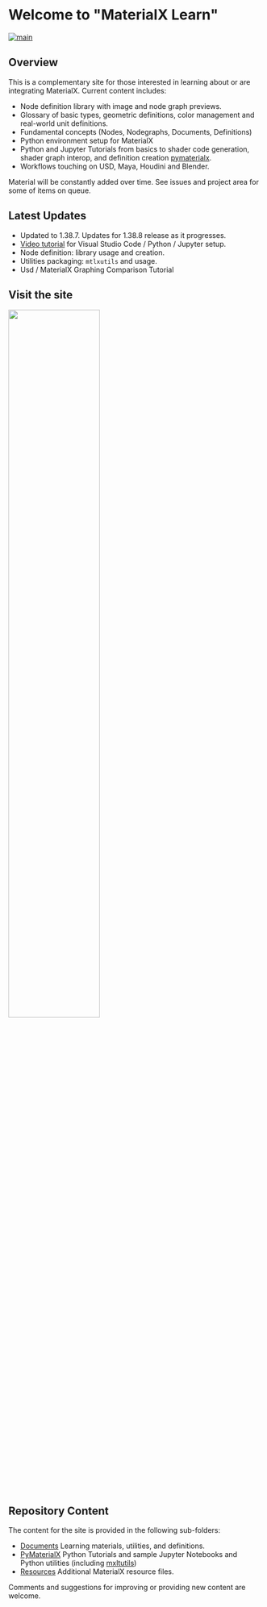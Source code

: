# Welcome to "MaterialX Learn"
[![main](https://github.com/kwokcb/MaterialX_Plus/actions/workflows/main.yml/badge.svg)](https://github.com/kwokcb/MaterialX_Plus/actions/workflows/main.yml)

## Overview

This is a complementary site for those interested in learning about or are integrating MaterialX. Current content includes:
* Node definition library with image and node graph previews. 
* Glossary of basic types, geometric definitions, color management and real-world unit definitions. 
* Fundamental concepts (Nodes, Nodegraphs, Documents, Definitions) 
* Python environment setup for MaterialX
* Python and Jupyter Tutorials from basics to shader code generation, shader graph interop, and definition creation [pymaterialx](pymaterialx).
* Workflows touching on USD, Maya, Houdini and Blender.

Material will be constantly added over time. 
See issues and project area for some of items on queue.

## Latest Updates
* Updated to 1.38.7. Updates for 1.38.8 release as it progresses.
* [Video tutorial](https://kwokcb.github.io/MaterialX_Learn/documents/python_MaterialX.html) for Visual Studio Code / Python / Jupyter setup.
* Node definition: library usage and creation.
* Utilities packaging: `mtlxutils` and usage. 
* Usd / MaterialX Graphing Comparison Tutorial

## Visit the site 
<a href="https://kwokcb.github.io/MaterialX_Learn/">
<img src="https://user-images.githubusercontent.com/49369885/216663255-fd7a8752-3256-4907-a60c-c7fff65f4304.png" width="60%">
</a>

## Repository Content
The content for the site is provided in the following sub-folders:

* [Documents](documents) Learning materials, utilities, and definitions.
* [PyMaterialX](pymaterialx) Python Tutorials and sample Jupyter Notebooks and Python utilities (including [mxltutils](pymaterialx/mtlxutils))
* [Resources](resources) Additional MaterialX resource files.

Comments and suggestions for improving or providing new content are welcome.


